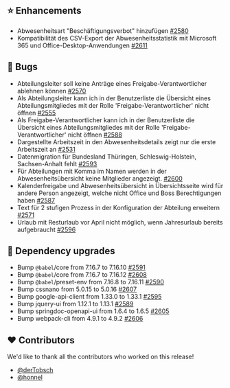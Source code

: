## ⭐ Enhancements

- Abwesenheitsart "Beschäftigungsverbot" hinzufügen [#2580](https://github.com/urlaubsverwaltung/urlaubsverwaltung/issues/2580)
- Kompatibilität des CSV-Export der Abwesenheitsstatistik mit Microsoft 365 und Office-Desktop-Anwendungen [#2611](https://github.com/urlaubsverwaltung/urlaubsverwaltung/issues/2611)

## 🐞 Bugs

- Abteilungsleiter soll keine Anträge eines Freigabe-Verantwortlicher ablehnen können [#2570](https://github.com/urlaubsverwaltung/urlaubsverwaltung/issues/2570)
- Als Abteilungsleiter kann ich in der Benutzerliste die Übersicht eines Abteilungsmitgliedes mit der Rolle 'Freigabe-Verantwortlicher' nicht öffnen [#2555](https://github.com/urlaubsverwaltung/urlaubsverwaltung/issues/2555)
- Als Freigabe-Verantwortlicher kann ich in der Benutzerliste die Übersicht eines Abteilungsmitgliedes mit der Rolle 'Freigabe-Verantwortlicher' nicht öffnen [#2588](https://github.com/urlaubsverwaltung/urlaubsverwaltung/issues/2588)
- Dargestellte Arbeitszeit in den Abwesenheitsdetails zeigt nur die erste Arbeitszeit an  [#2531](https://github.com/urlaubsverwaltung/urlaubsverwaltung/issues/2531)
- Datenmigration für Bundesland Thüringen, Schleswig-Holstein, Sachsen-Anhalt fehlt [#2593](https://github.com/urlaubsverwaltung/urlaubsverwaltung/issues/2593)
- Für Abteilungen mit Komma im Namen werden in der Abwesenheitsübersicht keine Mitglieder angezeigt. [#2600](https://github.com/urlaubsverwaltung/urlaubsverwaltung/issues/2600)
- Kalenderfreigabe und Abwesenheitsübersicht in Übersichtsseite wird für andere Person angezeigt, welche nicht Office und Boss Berechtigungen haben [#2587](https://github.com/urlaubsverwaltung/urlaubsverwaltung/issues/2587)
- Text für 2 stufigen Prozess in der Konfiguration der Abteilung erweitern [#2571](https://github.com/urlaubsverwaltung/urlaubsverwaltung/issues/2571)
- Urlaub mit Resturlaub vor April nicht möglich, wenn Jahresurlaub bereits aufgebraucht [#2596](https://github.com/urlaubsverwaltung/urlaubsverwaltung/issues/2596)

## 🔨 Dependency upgrades

- Bump `@babel`/core from 7.16.7 to 7.16.10 [#2591](https://github.com/urlaubsverwaltung/urlaubsverwaltung/pull/2591)
- Bump `@babel`/core from 7.16.7 to 7.16.12 [#2608](https://github.com/urlaubsverwaltung/urlaubsverwaltung/pull/2608)
- Bump `@babel`/preset-env from 7.16.8 to 7.16.11 [#2590](https://github.com/urlaubsverwaltung/urlaubsverwaltung/pull/2590)
- Bump cssnano from 5.0.15 to 5.0.16 [#2607](https://github.com/urlaubsverwaltung/urlaubsverwaltung/pull/2607)
- Bump google-api-client from 1.33.0 to 1.33.1 [#2595](https://github.com/urlaubsverwaltung/urlaubsverwaltung/pull/2595)
- Bump jquery-ui from 1.12.1 to 1.13.1 [#2589](https://github.com/urlaubsverwaltung/urlaubsverwaltung/pull/2589)
- Bump springdoc-openapi-ui from 1.6.4 to 1.6.5 [#2605](https://github.com/urlaubsverwaltung/urlaubsverwaltung/pull/2605)
- Bump webpack-cli from 4.9.1 to 4.9.2 [#2606](https://github.com/urlaubsverwaltung/urlaubsverwaltung/pull/2606)

## ❤️ Contributors

We'd like to thank all the contributors who worked on this release!

- [@derTobsch](https://github.com/derTobsch)
- [@honnel](https://github.com/honnel)
